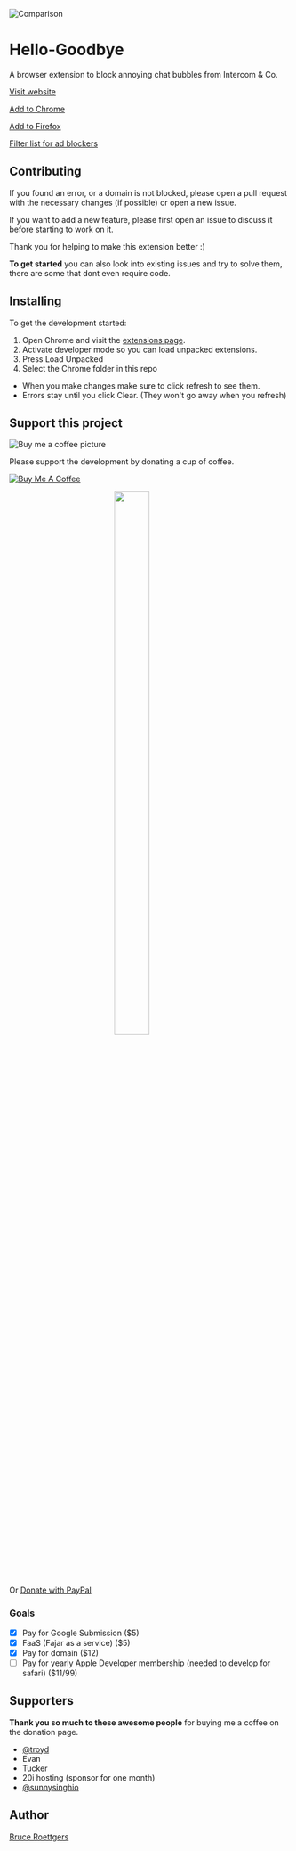![Comparison](https://github.com/bcye/Hello-Goodbye/raw/master/photoshop/Exports/promotional.jpg)

# Hello-Goodbye

A browser extension to block annoying chat bubbles from Intercom & Co.

[Visit website](https://hellogoodbye.app)

[Add to Chrome](https://chrome.google.com/webstore/detail/hello-goodbye-chat-popup/nihpfpbibfgpgnfpbfedkdokihggapoi)

[Add to Firefox](https://addons.mozilla.org/en-US/firefox/addon/hello-goodbye/)

[Filter list for ad blockers](https://raw.githubusercontent.com/bcye/Hello-Goodbye/master/filterlist.txt)

## Contributing

If you found an error, or a domain is not blocked, please open a pull request with the necessary changes (if possible) or open a new issue.

If you want to add a new feature, please first open an issue to discuss it before starting to work on it.

Thank you for helping to make this extension better :)

**To get started** you can also look into existing issues and try to solve them, there are some that dont even require code.

## Installing

To get the development started:
1. Open Chrome and visit the [extensions page](chrome://extensions).
2. Activate developer mode so you can load unpacked extensions.
3. Press Load Unpacked
4. Select the Chrome folder in this repo

- When you make changes make sure to click refresh to see them.
- Errors stay until you click Clear. (They won't go away when you refresh)

## Support this project

![Buy me a coffee picture](https://github.com/bcye/Hello-Goodbye/raw/master/H%400%2C25x.png)

Please support the development by donating a cup of coffee.

<a href="https://www.buymeacoffee.com/bruceroet" target="_blank"><img src="https://www.buymeacoffee.com/assets/img/custom_images/black_img.png" alt="Buy Me A Coffee" style="height: auto !important;width: auto !important;" ></a>

<a href="https://www.patreon.com/bePatron?u=521251" style="display: block;margin-left: auto;margin-right: auto;width: 50%;"><img src="https://c5.patreon.com/external/logo/become_a_patron_button@2x.png" style="width: auto; height: auto;display: block;margin-left: auto;margin-right: auto;width: 50%;"></a>

Or [Donate with PayPal](https://paypal.me/DirkHulverscheidt?locale.x=de_DE)

### Goals
- [x] Pay for Google Submission ($5) 
- [x] FaaS (Fajar as a service) ($5)
- [x] Pay for domain ($12)
- [ ] Pay for yearly Apple Developer membership (needed to develop for safari) ($11/99)

## Supporters

**Thank you so much to these awesome people** for buying me a coffee on the donation page.

- [@troyd](https://twitter.com/troyd)
- Evan
- Tucker
- 20i hosting (sponsor for one month)
- [@sunnysinghio](https://twitter.com/sunnysinghio)

## Author

[Bruce Roettgers](https://bruceroettgers.me)
